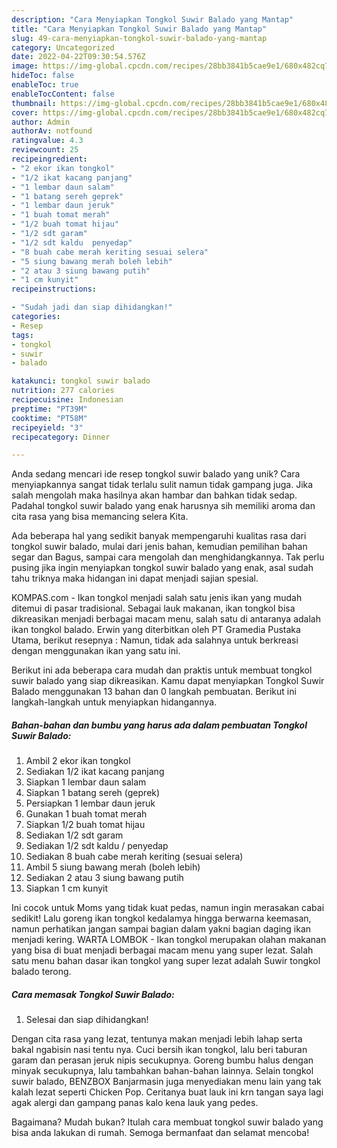 ```yaml
---
description: "Cara Menyiapkan Tongkol Suwir Balado yang Mantap"
title: "Cara Menyiapkan Tongkol Suwir Balado yang Mantap"
slug: 49-cara-menyiapkan-tongkol-suwir-balado-yang-mantap
category: Uncategorized
date: 2022-04-22T09:30:54.576Z
image: https://img-global.cpcdn.com/recipes/28bb3841b5cae9e1/680x482cq70/tongkol-suwir-balado-foto-resep-utama.jpg
hideToc: false
enableToc: true
enableTocContent: false
thumbnail: https://img-global.cpcdn.com/recipes/28bb3841b5cae9e1/680x482cq70/tongkol-suwir-balado-foto-resep-utama.jpg
cover: https://img-global.cpcdn.com/recipes/28bb3841b5cae9e1/680x482cq70/tongkol-suwir-balado-foto-resep-utama.jpg
author: Admin
authorAv: notfound
ratingvalue: 4.3
reviewcount: 25
recipeingredient:
- "2 ekor ikan tongkol"
- "1/2 ikat kacang panjang"
- "1 lembar daun salam"
- "1 batang sereh geprek"
- "1 lembar daun jeruk"
- "1 buah tomat merah"
- "1/2 buah tomat hijau"
- "1/2 sdt garam"
- "1/2 sdt kaldu  penyedap"
- "8 buah cabe merah keriting sesuai selera"
- "5 siung bawang merah boleh lebih"
- "2 atau 3 siung bawang putih"
- "1 cm kunyit"
recipeinstructions:

- "Sudah jadi dan siap dihidangkan!"
categories:
- Resep
tags:
- tongkol
- suwir
- balado

katakunci: tongkol suwir balado 
nutrition: 277 calories
recipecuisine: Indonesian
preptime: "PT39M"
cooktime: "PT58M"
recipeyield: "3"
recipecategory: Dinner

---
```





Anda sedang mencari ide resep tongkol suwir balado yang unik? Cara menyiapkannya sangat tidak terlalu sulit namun tidak gampang juga. Jika salah mengolah maka hasilnya akan hambar dan bahkan tidak sedap. Padahal tongkol suwir balado yang enak harusnya sih memiliki aroma dan cita rasa yang bisa memancing selera Kita.





Ada beberapa hal yang sedikit banyak mempengaruhi kualitas rasa dari tongkol suwir balado, mulai dari jenis bahan, kemudian pemilihan bahan segar dan Bagus, sampai cara mengolah dan menghidangkannya. Tak perlu pusing jika ingin menyiapkan tongkol suwir balado yang enak,      asal sudah tahu triknya maka hidangan ini dapat menjadi sajian spesial.














KOMPAS.com - Ikan tongkol menjadi salah satu jenis ikan yang mudah ditemui di pasar tradisional. Sebagai lauk makanan, ikan tongkol bisa dikreasikan menjadi berbagai macam menu, salah satu di antaranya adalah ikan tongkol balado. Erwin yang diterbitkan oleh PT Gramedia Pustaka Utama, berikut resepnya : Namun, tidak ada salahnya untuk berkreasi dengan menggunakan ikan yang satu ini.






Berikut ini ada beberapa cara mudah dan praktis untuk membuat tongkol suwir balado yang siap dikreasikan. Kamu dapat menyiapkan Tongkol Suwir Balado menggunakan 13 bahan dan 0 langkah pembuatan. Berikut ini langkah-langkah untuk menyiapkan hidangannya.

<!--inarticleads1-->

##### Bahan-bahan dan bumbu yang harus ada dalam pembuatan Tongkol Suwir Balado:

1. Ambil 2 ekor ikan tongkol
1. Sediakan 1/2 ikat kacang panjang
1. Siapkan 1 lembar daun salam
1. Siapkan 1 batang sereh (geprek)
1. Persiapkan 1 lembar daun jeruk
1. Gunakan 1 buah tomat merah
1. Siapkan 1/2 buah tomat hijau
1. Sediakan 1/2 sdt garam
1. Sediakan 1/2 sdt kaldu / penyedap
1. Sediakan 8 buah cabe merah keriting (sesuai selera)
1. Ambil 5 siung bawang merah (boleh lebih)
1. Sediakan 2 atau 3 siung bawang putih
1. Siapkan 1 cm kunyit


Ini cocok untuk Moms yang tidak kuat pedas, namun ingin merasakan cabai sedikit! Lalu goreng ikan tongkol kedalamya hingga berwarna keemasan, namun perhatikan jangan sampai bagian dalam yakni bagian daging ikan menjadi kering. WARTA LOMBOK - Ikan tongkol merupakan olahan makanan yang bisa di buat menjadi berbagai macam menu yang super lezat. Salah satu menu bahan dasar ikan tongkol yang super lezat adalah Suwir tongkol balado terong. 

<!--inarticleads2-->

##### Cara memasak Tongkol Suwir Balado:


1. Selesai dan siap dihidangkan!

Dengan cita rasa yang lezat, tentunya makan menjadi lebih lahap serta bakal ngabisin nasi tentu nya. Cuci bersih ikan tongkol, lalu beri taburan garam dan perasan jeruk nipis secukupnya. Goreng bumbu halus dengan minyak secukupnya, lalu tambahkan bahan-bahan lainnya. Selain tongkol suwir balado, BENZBOX Banjarmasin juga menyediakan menu lain yang tak kalah lezat seperti Chicken Pop. Ceritanya buat lauk ini krn tangan saya lagi agak alergi dan gampang panas kalo kena lauk yang pedes. 

Bagaimana? Mudah bukan? Itulah cara membuat tongkol suwir balado yang bisa anda lakukan di rumah. Semoga bermanfaat dan selamat mencoba!
